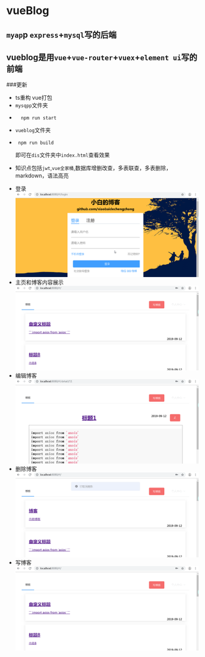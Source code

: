 # vueBlog
## `myap`p `express`+`mysql`写的后端
## vueblog是用`vue`+`vue-router`+`vuex`+`element ui`写的前端
###更新
- ts重构 vue打包
- `mysqpp`文件夹 
-       npm run start 
- `vueblog`文件夹
 -      npm run build 
    即可在`dis`文件夹中`index.html`查看效果
* 知识点包括`jwt`,`vue全家桶`,数据库增删改查，多表联查，多表删除，markdown，语法高亮
- 登录
![login](https://github.com/xiaobaidechengzhang/vueBlog/blob/master/vueblog/src/assets/login.gif)
- 主页和博客内容展示
![detail](https://github.com/xiaobaidechengzhang/vueBlog/blob/master/vueblog/src/assets/detail.gif)
- 编辑博客
![edit](https://github.com/xiaobaidechengzhang/vueBlog/blob/master/vueblog/src/assets/edit.gif)
- 删除博客
![delete](https://github.com/xiaobaidechengzhang/vueBlog/blob/master/vueblog/src/assets/delete.gif)
- 写博客
![wArticle](https://github.com/xiaobaidechengzhang/vueBlog/blob/master/vueblog/src/assets/writeBlog.gif)
